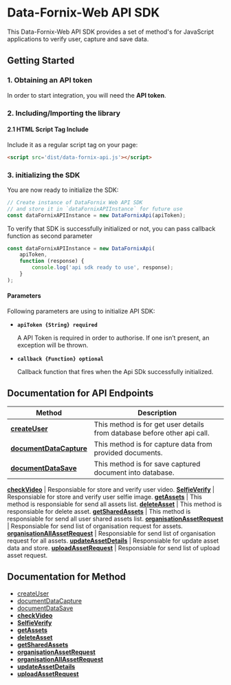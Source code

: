 # Data-Fornix-Web API SDK

This Data-Fornix-Web API SDK provides a set of method's for JavaScript applications to verify user, capture and save data. 

## Getting Started

### 1. Obtaining an API token

In order to start integration, you will need the **API token**.

### 2. Including/Importing the library

#### 2.1 HTML Script Tag Include

Include it as a regular script tag on your page:

```html
<script src='dist/data-fornix-api.js'></script>
```

### 3. initializing the SDK

You are now ready to initialize the SDK:

```js
// Create instance of DataFornix Web API SDK
// and store it in `dataFornixAPIInstance` for future use
const dataFornixAPIInstance = new DataFornixApi(apiToken);
```

To verify that SDK is successfully initialized or not, you can pass callback function as second parameter

```js
const dataFornixAPIInstance = new DataFornixApi(
    apiToken,
    function (response) {
        console.log('api sdk ready to use', response);
    }
);
```

#### Parameters

Following parameters are using to initialize API SDK:

- **`apiToken {String} required`**

  A API Token is required in order to authorise. If one isn’t present, an exception will be thrown.

- **`callback {Function} optional`**

  Callback function that fires when the Api SDk successfully initialized.

## Documentation for API Endpoints

Method | Description
------------- | ------------- |
[**createUser**](docs/CreateUser.md) | This method is for get user details from database before other api call.
[**documentDataCapture**](docs/DocumentCapture.md) | This method is for capture data from provided documents.
[**documentDataSave**](docs/DocumentSave.md) | This method is for save captured document into database.

[**checkVideo**](docs/checkVideo.md) | Responsiable for store and verify user video.
[**SelfieVerify**](docs/SelfieVerify.md) | Responsiable for store and verify user selfie image.
[**getAssets**](docs/getAssets.md) | This method is responsiable for send all assets list.
[**deleteAsset**](docs/deleteAsset.md) | This method is responsiable for delete asset.
[**getSharedAssets**](docs/getSharedAssets.md) | This method is responsiable for send all user shared assets list.
[**organisationAssetRequest**](docs/organisationAssetRequest.md) | Responsiable for send list of organisation request for assets.
[**organisationAllAssetRequest**](docs/organisationAllAssetRequest.md) | Responsiable for send list of organisation request for all assets.
[**updateAssetDetails**](docs/updateAssetDetails.md) | Responsiable for update asset data and store.
[**uploadAssetRequest**](docs/uploadAssetRequest.md) | Responsiable for send list of upload asset request.


## Documentation for Method

 - [createUser](docs/CreateUser.md)
 - [documentDataCapture](docs/DocumentCapture.md)
 - [documentDataSave](docs/DocumentSave.md)
 - [**checkVideo**](docs/checkVideo.md)
 - [**SelfieVerify**](docs/SelfieVerify.md)
 - [**getAssets**](docs/getAssets.md)
 - [**deleteAsset**](docs/deleteAsset.md)
 - [**getSharedAssets**](docs/getSharedAssets.md)
 - [**organisationAssetRequest**](docs/organisationAssetRequest.md)
 - [**organisationAllAssetRequest**](docs/organisationAllAssetRequest.md)
 - [**updateAssetDetails**](docs/updateAssetDetails.md)
 - [**uploadAssetRequest**](docs/uploadAssetRequest.md)
